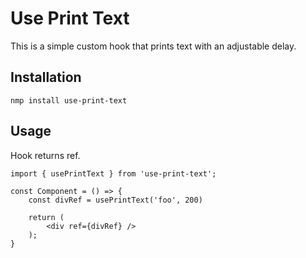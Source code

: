 # Use Print Text

This is a simple custom hook that prints text with an adjustable delay.

## Installation

```
nmp install use-print-text
```
## Usage
Hook returns ref.
```
import { usePrintText } from 'use-print-text';

const Component = () => {
    const divRef = usePrintText('foo', 200)
    
    return (
        <div ref={divRef} />
    );
}
 ```
